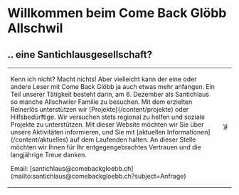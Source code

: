 Willkommen beim Come Back Glöbb Allschwil
=========================================

.. eine Santichlausgesellschaft?
--------------------------------

<table>
<tr>
<td valign="top">
<p>Kenn ich nicht? Macht nichts! Aber vielleicht kann der eine oder andere Leser
mit Come Back Glöbb ja auch etwas mehr anfangen. Ein Teil unserer Tätigkeit
besteht darin, am 6. Dezember als Santichlaus so manche Allschwiler Familie zu
besuchen. Mit dem erzielten Reinerlös unterstützen wir
[Projekte](/content/projekte) oder Hilfsbedürftige.  Wir versuchen stets
regional zu helfen und soziale Projekte zu unterstützen. Mit dieser Website
möchten wir Sie über unsere Aktivitäten informieren, und Sie mit [aktuellen
Informationen](/content/aktuelles) auf dem Laufenden halten. An dieser Stelle möchten
wir Ihnen für Ihr entgegengebrachtes Vertrauen und die langjährige Treue danken.</p>
<p>Email: [santichlaus@comebackgloebb.ch](mailto:santichlaus@comebackgloebb.ch?subject=Anfrage)</p>
</td>
<td>
<img alt="CBG-Abziehbildchen" src="/static/assets/images/gloebb-gross.png" width="300">
</td>
</tr>
</table>

